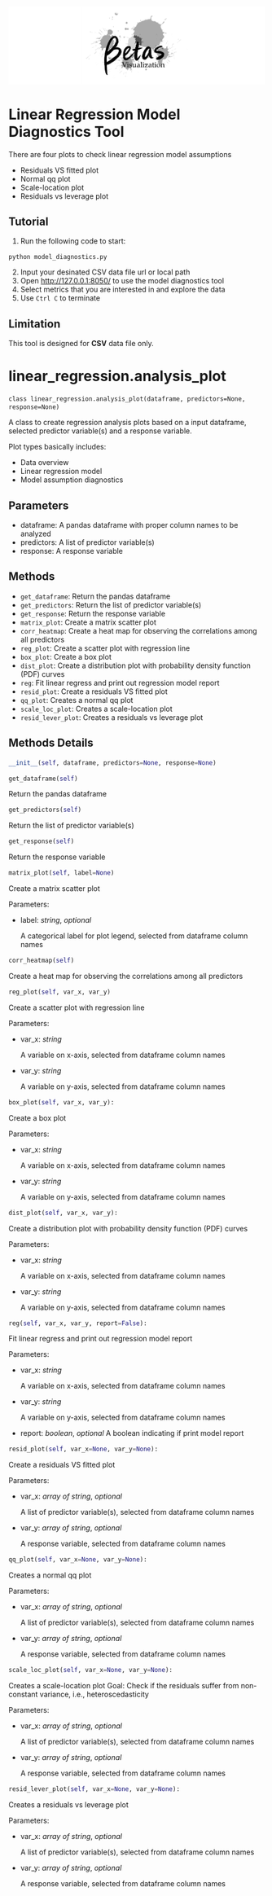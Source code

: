 ![logo](../../docs/logo_white.png)
# Linear Regression Model Diagnostics Tool

There are four plots to check linear regression model assumptions
- Residuals VS fitted plot
- Normal qq plot
- Scale-location plot
- Residuals vs leverage plot

## Tutorial
1. Run the following code to start:
```
python model_diagnostics.py
```
2. Input your desinated CSV data file url or local path
3. Open <http://127.0.0.1:8050/> to use the model diagnostics tool
4. Select metrics that you are interested in and explore the data
5. Use `Ctrl C` to terminate

## Limitation
This tool is designed for **CSV** data file only.

# linear_regression.analysis_plot

```
class linear_regression.analysis_plot(dataframe, predictors=None, response=None)
```
A class to create regression analysis plots based on a input dataframe, selected predictor variable(s) and a response variable.

Plot types basically includes:
- Data overview
- Linear regression model
- Model assumption diagnostics

## Parameters
- dataframe: A pandas dataframe with proper column names to be analyzed
- predictors: A list of predictor variable(s)
- response: A response variable

## Methods
- `get_dataframe`: Return the pandas dataframe
- `get_predictors`: Return the list of predictor variable(s)
- `get_response`: Return the response variable
- `matrix_plot`: Create a matrix scatter plot
- `corr_heatmap`: Create a heat map for observing the correlations among all predictors
- `reg_plot`: Create a scatter plot with regression line
- `box_plot`: Create a box plot
- `dist_plot`: Create a distribution plot with probability density function (PDF) curves
- `reg`: Fit linear regress and print out regression model report
- `resid_plot`: Create a residuals VS fitted plot
- `qq_plot`: Creates a normal qq plot
- `scale_loc_plot`: Creates a scale-location plot
- `resid_lever_plot`: Creates a residuals vs leverage plot

## Methods Details

```python
__init__(self, dataframe, predictors=None, response=None)
```

```python
get_dataframe(self)
```
Return the pandas dataframe

```python
get_predictors(self)
```
Return the list of predictor variable(s)

```python
get_response(self)
```
Return the response variable

```python
matrix_plot(self, label=None)
```
Create a matrix scatter plot

Parameters:
- label: *string*, *optional*

    A categorical label for plot legend, selected from dataframe column names

```python
corr_heatmap(self)
```
Create a heat map for observing the correlations among all predictors

```python
reg_plot(self, var_x, var_y)
```
Create a scatter plot with regression line

Parameters:
- var_x: *string*

    A variable on x-axis, selected from dataframe column names
- var_y: *string*

    A variable on y-axis, selected from dataframe column names

```python
box_plot(self, var_x, var_y):
```
Create a box plot

Parameters:
- var_x: *string*

    A variable on x-axis, selected from dataframe column names
- var_y: *string*

    A variable on y-axis, selected from dataframe column names

```python
dist_plot(self, var_x, var_y):
```
Create a distribution plot with probability density function (PDF) curves

Parameters:
- var_x: *string*

    A variable on x-axis, selected from dataframe column names
- var_y: *string*

    A variable on y-axis, selected from dataframe column names

```python
reg(self, var_x, var_y, report=False):
```
Fit linear regress and print out regression model report

Parameters:
- var_x: *string*

    A variable on x-axis, selected from dataframe column names
- var_y: *string*

    A variable on y-axis, selected from dataframe column names
- report: *boolean*, *optional*
    A boolean indicating if print model report

```python
resid_plot(self, var_x=None, var_y=None):
```
Create a residuals VS fitted plot

Parameters:
- var_x: *array of string*, *optional*

    A list of predictor variable(s), selected from dataframe column names
- var_y: *array of string*, *optional*

    A response variable, selected from dataframe column names

```python
qq_plot(self, var_x=None, var_y=None):
```
Creates a normal qq plot

Parameters:
- var_x: *array of string*, *optional*

    A list of predictor variable(s), selected from dataframe column names
- var_y: *array of string*, *optional*

    A response variable, selected from dataframe column names
    
```python
scale_loc_plot(self, var_x=None, var_y=None):
```
Creates a scale-location plot
Goal: Check if the residuals suffer from non-constant variance, i.e., heteroscedasticity

Parameters:
- var_x: *array of string*, *optional*

    A list of predictor variable(s), selected from dataframe column names
- var_y: *array of string*, *optional*

    A response variable, selected from dataframe column names

```python
resid_lever_plot(self, var_x=None, var_y=None):
```
Creates a residuals vs leverage plot

Parameters:
- var_x: *array of string*, *optional*

    A list of predictor variable(s), selected from dataframe column names
- var_y: *array of string*, *optional*

    A response variable, selected from dataframe column names
